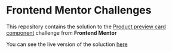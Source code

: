 # Frontend Mentor Challenges

This repository contains the solution to the 
[Product preview card component](https://www.frontendmentor.io/solutions/product-preview-card-component-L45o0XuIx1) 
challenge from **Frontend Mentor**  

You can see the live version of the soluction [here](https://boterobpablo.github.io/fm-product-preview-card-component/)
